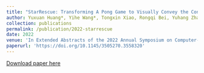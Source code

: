 ```yaml
---
title: "StarRescue: Transforming A Pong Game to Visually Convey the Concept of Turn-taking to Children with Autism"
author: Yuxuan Huang*, Yihe Wang*, Tongxin Xiao, Rongqi Bei, Yuhang Zhao, Zhicong Lu, and Xin Tong.
collection: publications
permalink: /publication/2022-starrescue
date: 2022
venue: 'In Extended Abstracts of the 2022 Annual Symposium on Computer-Human Interaction in Play (CHI PLAY '22)'. Association for Computing Machinery, New York, NY, USA, 246–252.
paperurl: 'https://doi.org/10.1145/3505270.3558320'
---
```

[Download paper here](http://academicpages.github.io/files/paper3.pdf)
